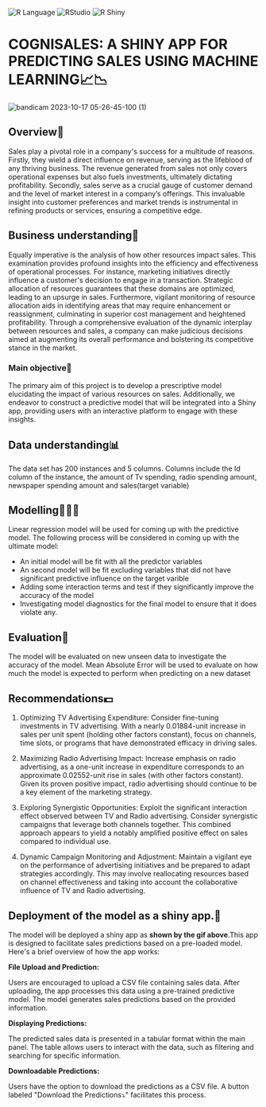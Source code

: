 ![R Language](https://img.shields.io/badge/language-R-blue?logo=r&logoColor=white) ![RStudio](https://img.shields.io/badge/IDE-RStudio-blue?logo=rstudio&logoColor=white) ![R Shiny](https://img.shields.io/badge/R_Shiny-Web_Application_Framework-blue?logo=r&logoColor=white)


# COGNISALES: A SHINY APP FOR PREDICTING SALES USING MACHINE LEARNING📈📉

![bandicam 2023-10-17 05-26-45-100 (1)](https://github.com/franciskyalo/sales_dataprediction_shinyapp/assets/94622826/d855835e-0776-4b16-9c60-30d668abf3e7)

## Overview🔎 

Sales play a pivotal role in a company's success for a multitude of reasons. Firstly, they wield a direct influence on revenue, serving as the lifeblood of any thriving business. The revenue generated from sales not only covers operational expenses but also fuels investments, ultimately dictating profitability. Secondly, sales serve as a crucial gauge of customer demand and the level of market interest in a company’s offerings. This invaluable insight into customer preferences and market trends is instrumental in refining products or services, ensuring a competitive edge.

## Business understanding📌

Equally imperative is the analysis of how other resources impact sales. This examination provides profound insights into the efficiency and effectiveness of operational processes. For instance, marketing initiatives directly influence a customer's decision to engage in a transaction. Strategic allocation of resources guarantees that these domains are optimized, leading to an upsurge in sales. Furthermore, vigilant monitoring of resource allocation aids in identifying areas that may require enhancement or reassignment, culminating in superior cost management and heightened profitability. Through a comprehensive evaluation of the dynamic interplay between resources and sales, a company can make judicious decisions aimed at augmenting its overall performance and bolstering its competitive stance in the market.

### Main objective📌 

The primary aim of this project is to develop a prescriptive model elucidating the impact of various resources on sales. Additionally, we endeavor to construct a predictive model that will be integrated into a Shiny app, providing users with an interactive platform to engage with these insights.


## Data understanding📊

The data set has 200 instances and 5 columns. Columns include the Id column of the instance, the amount of Tv spending, radio spending amount, newspaper spending amount and sales(target variable)


## Modelling👨🏿‍💻 

Linear regression model will be used for coming up with the predictive model. The following process will be considered in coming up with the ultimate model:

- An initial model will be fit with all the predictor variables
- An second model will be fit excluding variables that did not have significant predictive influence on the target varible
- Adding some interaction terms and test if they significantly improve the accuracy of the model
- Investigating model diagnostics for the final model to ensure that it does violate any.

## Evaluation📃 

The model will be evaluated on new unseen data to investigate the accuracy of the model. Mean Absolute Error will be used to evaluate on how much the model is expected to perform when predicting on a new dataset 

## Recommendations💵 

1. Optimizing TV Advertising Expenditure:
Consider fine-tuning investments in TV advertising. With a nearly 0.01884-unit increase in sales per unit spent (holding other factors constant), focus on channels, time slots, or programs that have demonstrated efficacy in driving sales.

2. Maximizing Radio Advertising Impact:
Increase emphasis on radio advertising, as a one-unit increase in expenditure corresponds to an approximate 0.02552-unit rise in sales (with other factors constant). Given its proven positive impact, radio advertising should continue to be a key element of the marketing strategy.

3. Exploring Synergistic Opportunities:
Exploit the significant interaction effect observed between TV and Radio advertising. Consider synergistic campaigns that leverage both channels together. This combined approach appears to yield a notably amplified positive effect on sales compared to individual use.

4. Dynamic Campaign Monitoring and Adjustment:
Maintain a vigilant eye on the performance of advertising initiatives and be prepared to adapt strategies accordingly. This may involve reallocating resources based on channel effectiveness and taking into account the collaborative influence of TV and Radio advertising.

## Deployment of the model as a shiny app.🚀

The model will be deployed a shiny app as **shown by the gif above**.This app is designed to facilitate sales predictions based on a pre-loaded model. Here's a brief overview of how the app works:

**File Upload and Prediction:**

Users are encouraged to upload a CSV file containing sales data.
After uploading, the app processes this data using a pre-trained predictive model.
The model generates sales predictions based on the provided information.

**Displaying Predictions:**

The predicted sales data is presented in a tabular format within the main panel.
The table allows users to interact with the data, such as filtering and searching for specific information.

**Downloadable Predictions:**

Users have the option to download the predictions as a CSV file.
A button labeled "Download the Predictions⤵️" facilitates this process.




